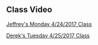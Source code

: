 ## Class Video

[Jeffrey's Monday 4/24/2017 Class](https://codingbootcamp.hosted.panopto.com/Panopto/Pages/Viewer.aspx?id=a147546d-7181-401f-87da-8574f46c6c18)

[Derek's Tuesday 4/25/2017 Class](https://codingbootcamp.hosted.panopto.com/Panopto/Pages/Viewer.aspx?id=07cd94cc-37a5-445f-81ae-26aca7ae828b)
